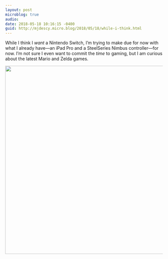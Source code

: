 ```yaml
---
layout: post
microblog: true
audio: 
date: 2018-05-18 10:16:15 -0400
guid: http://mjdescy.micro.blog/2018/05/18/while-i-think.html
---
```

While I think I _want_ a Nintendo Switch, I’m trying to make due for now with what I already have—an iPad Pro and a SteelSeries Nimbus controller—for now. I’m not sure I even want to commit the _time_ to gaming, but I am curious about the latest Mario and Zelda games.

<img src="http://mjdescy.micro.blog/uploads/2018/9800db785e.jpg" width="600" height="600" />
